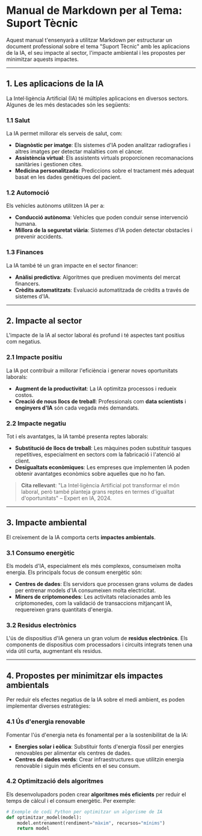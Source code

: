 # Manual de Markdown per al Tema: **Suport Tècnic**

Aquest manual t'ensenyarà a utilitzar Markdown per estructurar un document professional sobre el tema "Suport Tècnic" amb les aplicacions de la IA, el seu impacte al sector, l'impacte ambiental i les propostes per minimitzar aquests impactes.

---

## 1. Les aplicacions de la IA

La Intel·ligència Artificial (IA) té múltiples aplicacions en diversos sectors. Algunes de les més destacades són les següents:

### 1.1 Salut

La IA permet millorar els serveis de salut, com:

- **Diagnòstic per imatge**: Els sistemes d'IA poden analitzar radiografies i altres imatges per detectar malalties com el càncer.
- **Assistència virtual**: Els assistents virtuals proporcionen recomanacions sanitàries i gestionen cites.
- **Medicina personalitzada**: Prediccions sobre el tractament més adequat basat en les dades genètiques del pacient.

### 1.2 Automoció

Els vehicles autònoms utilitzen IA per a:

- **Conducció autònoma**: Vehicles que poden conduir sense intervenció humana.
- **Millora de la seguretat viària**: Sistemes d'IA poden detectar obstacles i prevenir accidents.

### 1.3 Finances

La IA també té un gran impacte en el sector financer:

- **Anàlisi predictiva**: Algoritmes que prediuen moviments del mercat financers.
- **Crèdits automatitzats**: Evaluació automatitzada de crèdits a través de sistemes d'IA.

---

## 2. Impacte al sector

L'impacte de la IA al sector laboral és profund i té aspectes tant positius com negatius.

### 2.1 Impacte positiu

La IA pot contribuir a millorar l'eficiència i generar noves oportunitats laborals:

- **Augment de la productivitat**: La IA optimitza processos i redueix costos.
- **Creació de nous llocs de treball**: Professionals com **data scientists** i **enginyers d'IA** són cada vegada més demandats.

### 2.2 Impacte negatiu

Tot i els avantatges, la IA també presenta reptes laborals:

- **Substitució de llocs de treball**: Les màquines poden substituir tasques repetitives, especialment en sectors com la fabricació i l'atenció al client.
- **Desigualtats econòmiques**: Les empreses que implementen IA poden obtenir avantatges econòmics sobre aquelles que no ho fan.

> **Cita rellevant**: "La Intel·ligència Artificial pot transformar el món laboral, però també planteja grans reptes en termes d'igualtat d'oportunitats" – Expert en IA, 2024.

---

## 3. Impacte ambiental

El creixement de la IA comporta certs **impactes ambientals**.

### 3.1 Consumo energètic

Els models d'IA, especialment els més complexos, consumeixen molta energia. Els principals focus de consum energètic són:

- **Centres de dades**: Els servidors que processen grans volums de dades per entrenar models d'IA consumeixen molta electricitat.
- **Miners de criptomonedes**: Les activitats relacionades amb les criptomonedes, com la validació de transaccions mitjançant IA, requereixen grans quantitats d'energia.

### 3.2 Residus electrònics

L'ús de dispositius d'IA genera un gran volum de **residus electrònics**. Els components de dispositius com processadors i circuits integrats tenen una vida útil curta, augmentant els residus.

---

## 4. Propostes per minimitzar els impactes ambientals

Per reduir els efectes negatius de la IA sobre el medi ambient, es poden implementar diverses estratègies:

### 4.1 Ús d'energia renovable

Fomentar l'ús d'energia neta és fonamental per a la sostenibilitat de la IA:

- **Energies solar i eòlica**: Substituir fonts d'energia fòssil per energies renovables per alimentar els centres de dades.
- **Centres de dades verds**: Crear infraestructures que utilitzin energia renovable i siguin més eficients en el seu consum.

### 4.2 Optimització dels algoritmes

Els desenvolupadors poden crear **algoritmes més eficients** per reduir el temps de càlcul i el consum energètic. Per exemple:

```python
# Exemple de codi Python per optimitzar un algorisme de IA
def optimitzar_model(model):
    model.entrenament(rendiment="màxim", recursos="mínims")
    return model
